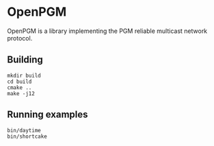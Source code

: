 # OpenPGM

OpenPGM is a library implementing the PGM reliable multicast network protocol.

## Building

```
mkdir build
cd build
cmake ..
make -j12
```

## Running examples

```
bin/daytime
bin/shortcake
```

